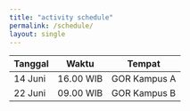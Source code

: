 ```yaml
---
title: "activity schedule"
permalink: /schedule/
layout: single
---
```


| Tanggal | Waktu    | Tempat      |
|---------|----------|-------------|
| 14 Juni | 16.00 WIB| GOR Kampus A|
| 22 Juni | 09.00 WIB| GOR Kampus B|

